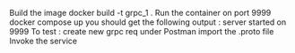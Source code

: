Build the image 
docker build -t grpc_1 .
Run the container on port 9999
docker compose up 
you should get the following output :
server started on 9999
To test :
create new grpc req under Postman 
import the .proto file 
Invoke the  service

